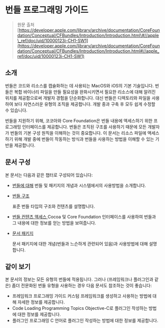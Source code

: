 # 번들 프로그래밍 가이드

> 원문 출처  
> [https://developer.apple.com/library/archive/documentation/CoreFoundation/Conceptual/CFBundles/Introduction/Introduction.html\#//apple\_ref/doc/uid/10000123i-CH1-SW1](https://developer.apple.com/library/archive/documentation/CoreFoundation/Conceptual/CFBundles/Introduction/Introduction.html#//apple_ref/doc/uid/10000123i-CH1-SW1)

## 소개

번들은 코드와 리소스를 캡슐화하는 데 사용되는 MacOS와 iOS의 기본 기술입니다. 번들은 복합 바이너리 파일을 만들 필요성을 완화시키면서 필요한 리소스에 대해 알려진 위치를 제공함으로써 개발자 경험을 단순화합니다. 대신 번들은 디렉토리와 파일을 사용하여 보다 자연스러운 유형의 조직을 제공합니다. 개발 중과 구축 후 모두 쉽게 수정할 수 있습니다.

번들을 지원하기 위해, 코코아와 Core Foundation은 번들 내용에 액세스하기 위한 프로그래밍 인터페이스를 제공합니다. 번들은 조직된 구조를 사용하기 때문에 모든 개발자가 번들의 기본 구성 원칙을 이해하는 것이 중요합니다. 이 문서는 리소스 파일에 액세스하기 위해 개발 중에 번들이 작동하는 방식과 번들을 사용하는 방법을 이해할 수 있는 기반을 제공합니다.

## 문서 구성

본 문서는 다음과 같은 챕터로 구성되어 있습니다:

* [번들에 대해](about-bundles.md) 번들 및 패키지의 개념과 시스템에서의 사용방법을 소개합니다.
* [번들 구조](bundle-structures.md)

  표준 번들 타입의 구조와 컨텐츠를 설명합니다.

* [번들 컨텐츠 액세스  ](../../etc/not-found.md) Cocoa 및 Core Foundation 인터페이스를 사용하여 번들과 그 내용에 대한 정보를 얻는 방법을 보여줍니다.
* [문서 패키지](../../etc/not-found.md)

  문서 패키지에 대한 개념\(번들과 느슨하게 관련되어 있음\)과 사용방법에 대해 설명합니다.

## 같이 보기

본 문서의 정보는 모든 유형의 번들에 적용됩니다. 그러나 \(프레임워크나 플러그인과 같은\) 좀더 전문화된 번들 유형을 사용하는 경우 다음 문서도 참조하는 것이 좋습니다:

* 프레임워크 프로그래밍 가이드 커스텀 프레임워크를 생성하고 사용하는 방법에 대해 자세한 정보를 제공합니다.
* Code Loading Programming Topics Objective-C로 플러그인 작성하는 방법에 대한 정보를 제공합니다.
* 플러그인 프로그래밍   C 언어로 플러그인 작성하는 방법에 대한 정보를 제공합니다.

